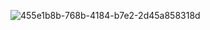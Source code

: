 ![455e1b8b-768b-4184-b7e2-2d45a858318d](https://github.com/prabhasg03/Task-Codes/assets/121883587/eccead08-4d85-4ce5-bf6d-dfe49dd6946d)

